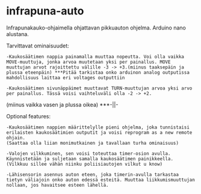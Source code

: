 # infrapuna-auto

Infrapunakauko-ohjaimella ohjattavan pikkuauton ohjelma. Arduino nano alustana.

Tarvittavat ominaisuudet:

    -Kaukosäätimen nappia painamalla muuttaa nopeutta. Voi olla vaikka MOVE-muuttuja, jonka arvoa muutetaan yksi per painallus. MOVE muuttujan arvot rajoittettu välille -3 -> +3.(miinus taaksepäin ja plussa eteenpäin) ***Pitää tarkistaa onko arduinon analog outputissa mahdollisuus laittaa eri voltages outputtiin
    
    -Kaukosäätimen sivunäppäimet muuttavat TURN-muuttujan arvoa yksi arvo per painallus. Tässä voisi vaihteluväli olla -2 -> +2. 
(miinus vaikka vasen ja plussa oikea) ***-||-


Optional features:

    -Kaukosäätimen nappien määrittelylle pieni ohjelma, joka tunnistaisi erilaisten kaukosäätimien outputit ja voisi reprogram as a new remote ohjain. 
    (Saattaa olla liian monimutkainen ja tavallaan turha ominaisuus)
    
    -Valojen vilkkuminen, sen voisi toteuttaa timer-osion avulla. Käynnistetään ja suljetaan samalla kaukosäätimen painikkeella. 
    (Vilkkuu sillee vähän niinku poliisiautojen vilkut u know)
    
    -Lähisensorin asennus auton eteen, joka timerin-avulla tarkastaa tietyn väliajoin onko auton edessä esteitä. Muuttaa liikkumismuuttujan nollaan, jos havaitsee esteen lähellä.
